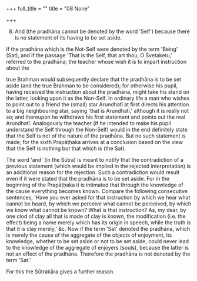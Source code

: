 +++
full_title = ""
title = "08 None"

+++


8. And (the pradhāna cannot be denoted by the word 'Self') because there is no statement of its having to be set aside.

If the pradhāna which is the Not-Self were denoted by the term 'Being' (Sat), and if the passage 'That is the Self, that art thou, O Śvetaketu,' referred to the pradhāna; the teacher whose wish it is to impart instruction about the

true Brahman would subsequently declare that the pradhāna is to be set aside (and the true Brahman to be considered); for otherwise his pupil, having received the instruction about the pradhāna, might take his stand on the latter, looking upon it as the Non-Self. In ordinary life a man who wishes to point out to a friend the (small) star Arundhatī at first directs his attention to a big neighbouring star, saying 'that is Arundhatī,' although it is really not so; and thereupon he withdraws his first statement and points out the real Arundhatī. Analogously the teacher (if he intended to make his pupil understand the Self through the Non-Self) would in the end definitely state that the Self is not of the nature of the pradhāna. But no such statement is made; for the sixth Prapāṭḥaka arrives at a conclusion based on the view that the Self is nothing but that which is (the Sat).

The word 'and' (in the Sūtra) is meant to notify that the contradiction of a previous statement (which would be implied in the rejected interpretation) is an additional reason for the rejection. Such a contradiction would result even if it were stated that the pradhāna is to be set aside. For in the beginning of the Prapāṭḥaka it is intimated that through the knowledge of the cause everything becomes known. Compare the following consecutive sentences, 'Have you ever asked for that instruction by which we hear what cannot be heard, by which we perceive what cannot be perceived, by which we know what cannot be known? What is that instruction? As, my dear, by one clod of clay all that is made of clay is known, the modification (i.e. the effect) being a name merely which has its origin in speech, while the truth is that it is clay merely,' &c. Now if the term 'Sat' denoted the pradhāna, which is merely the cause of the aggregate of the objects of enjoyment, its knowledge, whether to be set aside or not to be set aside, could never lead to the knowledge of the aggregate of enjoyers (souls), because the latter is not an effect of the pradhāna. Therefore the pradhāna is not denoted by the term 'Sat.'

For this the Sūtrakāra gives a further reason.

